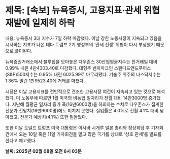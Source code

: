 # **제목: [속보] 뉴욕증시, 고용지표·관세 위협 재발에 일제히 하락**

  내용: 뉴욕증시 3대 지수가 7일 하락 마감했다. 이날 강한 노동시장이 지속되고 있음을 시사하는 지표가 나온 데다 트럼프 2기 행정부의 ‘관세 전쟁’ 위협이 다시 부상했기 때문으로 풀이된다.

뉴욕증권거래소에서 블루칩을 모아놓은 다우존스 30산업평균지수는 전거래일 대비 0.99% 내린 4만4303.40로 마감했다. 대형주 벤치마크인 스탠다드앤드푸어스(S&P)500지수는 0.95% 내린 6025.99로 마무리됐다. 기술주 위주의 나스닥지수는 1.36% 밀린 1만9523.40에 거래를 마쳤다.

시장은 이날 고용지표를 전반적으로 견조한 고용시장 여건이 지속되고 있는 것으로 해석했다. 미 노동부에 따르면 1월 미국의 비농업 일자리가 전월 대비 14만3000명 증가했다. 지난해 월평균 일자리 증가 폭(16만6000명)을 하회하는 수치로 다우존스가 집계한 전문가 전망치(16만9000명)에도 미치지 못했다. 실업률은 4.0%로 전월 4.1% 대비 낮아졌고, 전문가 예상치(4.1%) 또한 밑돌았다.

또한 이날 도널드 트럼프 미국 대통령은 이시바 시게루 일본 총리와 정상회담 후 기자회견에서 오는 10일 혹은 11일 기자회견을 열고 많은 국가를 상대로 ‘상호 관세’를 발표를 한다고 예고했다.

  **날짜: 2025년 02월 08일 오전 6시 03분**